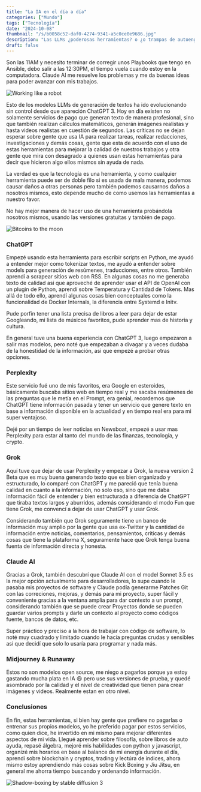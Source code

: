 ```yaml
---
title: "La IA en el día a día"
categories: ["Mundo"]
tags: ["Tecnología"]
date: "2024-10-08"
thumbnail: "/s/b0058c52-daf0-4274-9341-a5c0ce0e9686.jpg"
description: "Las LLMs ¿poderosas herramientas? o ¿o trampas de autoengaño?"
draft: false
---
```


Son las 11AM y necesito terminar de corregir unos Playbooks que tengo en Ansible, debo salir a las 12:30PM, el tiempo vuela cuando estoy en la computadora. Claude AI me resuelve los problemas y me da buenas ideas para poder avanzar con mis trabajos.

![Working like a robot](i/2024-10-08_21-11.png)

Esto de los modelos LLMs de generación de textos ha ido evolucionando sin control desde que apareción ChatGPT 3. Hoy en día existen no solamente servicios de pago que generan texto de manera profesional, sino que también realizan cálculos matemáticos, generán imágenes realistas y hasta videos realistas en cuestión de segundos. Las críticas no se dejan esperar sobre gente que usa IA para realizar tareas, realizar redacciones, investigaciones y demás cosas, gente que esta de acuerdo con el uso de estas herramientas para mejorar la calidad de nuestros trabajos y otra gente que mira con desagrado a quienes usan estas herramientas para decir que hicieron algo ellos mismos sin ayuda de nada.

La verdad es que la tecnología es una herramienta, y como cualquier herramienta puede ser de doble filo si es usada de mala manera, podemos causar daños a otras personas pero también podemos causarnos daños a nosotros mismos, esto depende mucho de como usemos las herramientas a nuestro favor. 

No hay mejor manera de hacer uso de una herramienta probándola nosotros mismos, usando las versiones gratuitas y también de pago.

![Bitcoins to the moon](i/2024-10-08_21-23.png)

### ChatGPT
Empezé usando esta herramienta para escribir scripts en Python, me ayudó a entender mejor como tokenizar textos, me ayudó a entender sobre models para generación de resúmenes, traducciones, entre otros. También aprendí a scrapear sitios web con RSS. En algunas cosas no me generaba texto de calidad asi que aproveché de aprender usar el API de OpenAI con un plugin de Python, aprendí sobre Temperatura y Cantidad de Tokens.
Mas allá de todo ello, aprendí algunas cosas bien conceptuales como la funcionalidad de Docker Internals, la diferencia entre Systemd e Initv. 

Pude porfin tener una lista precisa de libros a leer para dejar de estar Googleando, mi lista de músicos favoritos, pude aprender mas de historia y cultura.

En general tuve una buena experiencia con ChatGPT 3, luego empezaron a salir mas modelos, pero noté que empezaban a divagar y a veces dudaba de la honestidad de la información, asi que empezé a probar otras opciones.

### Perplexity

Este servicio fué uno de mis favoritos, era Google en esteroides, básicamente buscaba sitios web en tiempo real y me sacaba resúmenes de las preguntas que le metía en el Prompt, era genial, recordemos que ChatGPT tiene información pasada y tener un servicio que genere texto en base a información disponible en la actualidad y en tiempo real era para mi super ventajoso.

Dejé por un tiempo de leer noticias en Newsboat, empezé a usar mas Perplexity para estar al tanto del mundo de las finanzas, tecnología, y crypto.

### Grok
Aquí tuve que dejar de usar Perplexity y empezar a Grok, la nueva version 2 Beta que es muy buena generando texto que es bien organizado y estructurado, lo comparé con ChatGPT y me pareció que tenía buena calidad en cuanto a la información, no solo eso, sino que me daba información fácil de entender y bien estructurada a diferencia de ChatGPT que tiraba textos largos y aburridos, además considerando el modo Fun que tiene Grok, me convencí a dejar de usar ChatGPT y usar Grok. 

Considerando también que Grok seguramente tiene un banco de información muy amplio por la gente que usa ex-Twitter y la cantidad de información entre noticias, comentarios, pensamientos, criticas y demás cosas que tiene la plataforma X, seguramente hace que Grok tenga buena fuenta de información directa y honesta.

### Claude AI

Gracias a Grok, también descubrí que Claude AI con el model Sonnet 3.5 es la mejor opción actualmente para desarrolladores, lo supe cuando le pasaba mis proyectos de software y Claude podía generarme Patches Git con las correciones, mejoras, y demás para mi proyecto, super fácil y conveniente gracias a la ventana amplia para dar contexto a un prompt, considerando también que se puede crear Proyectos donde se pueden guardar varios prompts y darle un contexto al proyecto como códigos fuente, bancos de datos, etc.

Super práctico y preciso a la hora de trabajar con código de software, lo noté muy cuadrado y limitado cuando le hacía preguntas crudas y sensibles asi que decidí que solo lo usaría para programar y nada más.

### Midjourney & Runaway

Estos no son modelos open source, me niego a pagarlos porque ya estoy gastando mucha plata en IA :laughing: pero use sus versiones de prueba, y quedé asombrado por la calidad y el nivel de creatividad que tienen para crear imágenes y videos. Realmente estan en otro nivel.


### Conclusiones

En fin, estas herramientas, si bien hay gente que prefiere no pagarlas o entrenar sus propios modelos, yo he preferido pagar por estos servicios, como quien dice, he invertido en mi mismo para mejorar diferentes aspectos de mi vida. Llegué aprender sobre filosofía, sobre libros de auto ayuda, repasé álgebra, mejoré mis habilidades con python y javascript, organizé mis horarios en base al balance de mi energía durante el día, aprendí sobre blockchain y cryptos, trading y lectúra de índices, ahora mismo estoy aprendiendo más cosas sobre Kick Boxing y Jiu Jitsu, en general me ahorra tiempo buscando y ordenando información.

![Shadow-boxing by stable diffusion 3](i/2024-10-08_21-21.png)
